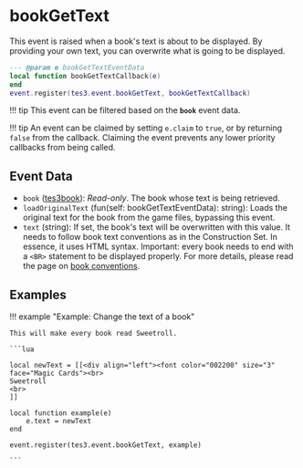 # bookGetText
<div class="search_terms" style="display: none">bookgettext</div>

<!---
	This file is autogenerated. Do not edit this file manually. Your changes will be ignored.
	More information: https://github.com/MWSE/MWSE/tree/master/docs
-->

This event is raised when a book's text is about to be displayed. By providing your own text, you can overwrite what is going to be displayed.

```lua
--- @param e bookGetTextEventData
local function bookGetTextCallback(e)
end
event.register(tes3.event.bookGetText, bookGetTextCallback)
```

!!! tip
	This event can be filtered based on the **`book`** event data.

!!! tip
	An event can be claimed by setting `e.claim` to `true`, or by returning `false` from the callback. Claiming the event prevents any lower priority callbacks from being called.

## Event Data

* `book` ([tes3book](../../types/tes3book)): *Read-only*. The book whose text is being retrieved.
* `loadOriginalText` (fun(self: bookGetTextEventData): string): Loads the original text for the book from the game files, bypassing this event.
* `text` (string): If set, the book's text will be overwritten with this value. It needs to follow book text conventions as in the Construction Set. In essence, it uses HTML syntax. Important: every book needs to end with a `<BR>` statement to be displayed properly. For more details, please read the page on [book conventions](https://mwse.github.io/MWSE/references/other/books/).

## Examples

!!! example "Example: Change the text of a book"

	This will make every book read Sweetroll.

	```lua
	
	local newText = [[<div align="left"><font color="002200" size="3" face="Magic Cards"><br>
	Sweetroll
	<br>
	]]
	
	local function example(e)
		e.text = newText
	end
	
	event.register(tes3.event.bookGetText, example)

	```

